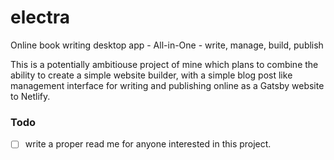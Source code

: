 # electra

Online book writing desktop app - All-in-One - write, manage, build, publish

This is a potentially ambitiouse project of mine which plans to combine the ability to create a simple website builder, with a simple blog post like management interface for writing and publishing online as a Gatsby website to Netlify.

### Todo

- [ ] write a proper read me for anyone interested in this project.
